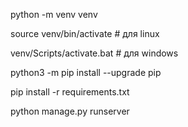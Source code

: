 python -m venv venv

source venv/bin/activate # для linux

venv/Scripts/activate.bat # для windows

python3 -m pip install --upgrade pip

pip install -r requirements.txt

python manage.py runserver